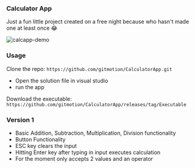 ### Calculator App
Just a fun little project created on a free night because who hasn't made one at least once 😂

![calcapp-demo](https://github.com/user-attachments/assets/fa4c2c90-8387-4c9b-8ccb-2f70bb68d7c6)

### Usage
Clone the repo: `https://github.com/gitmotion/CalculatorApp.git`
- Open the solution file in visual studio
- run the app

Download the executable:
`https://github.com/gitmotion/CalculatorApp/releases/tag/Executable`

### Version 1
- Basic Addition, Subtraction, Multiplication, Division functionality
- Button Functionality
- ESC key clears the input
- Hitting Enter key after typing in input executes calculation
- For the moment only accepts 2 values and an operator


